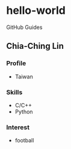# hello-world
GitHub Guides

## Chia-Ching Lin
### Profile
* Taiwan
### Skills
* C/C++
* Python
### Interest
* football
